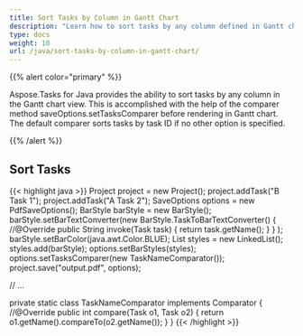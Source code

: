 ```yaml
---
title: Sort Tasks by Column in Gantt Chart
description: "Learn how to sort tasks by any column defined in Gantt chart view using Aspose.Tasks for Java."
type: docs
weight: 10
url: /java/sort-tasks-by-column-in-gantt-chart/
---
```


{{% alert color="primary" %}} 

Aspose.Tasks for Java provides the ability to sort tasks by any column in the Gantt chart view. This is accomplished with the help of the comparer method saveOptions.setTasksComparer before rendering in Gantt chart. The default comparer sorts tasks by task ID if no other option is specified.

{{% /alert %}}

## **Sort Tasks**
{{< highlight java >}}
Project project = new Project();
project.addTask("B Task 1");
project.addTask("A Task 2");
SaveOptions options = new PdfSaveOptions();
BarStyle barStyle = new BarStyle();
barStyle.setBarTextConverter(new BarStyle.TaskToBarTextConverter() {
    //@Override
    public String invoke(Task task) { return task.getName(); }
} );
barStyle.setBarColor(java.awt.Color.BLUE);
List<BarStyle> styles = new LinkedList<BarStyle>();
styles.add(barStyle);
options.setBarStyles(styles);
options.setTasksComparer(new TaskNameComparator());
project.save("output.pdf", options);

// ...

private static class TaskNameComparator implements Comparator<Task>
{
    //@Override
    public int compare(Task o1, Task o2) {
        return o1.getName().compareTo(o2.getName());
    }
}
{{< /highlight >}}
